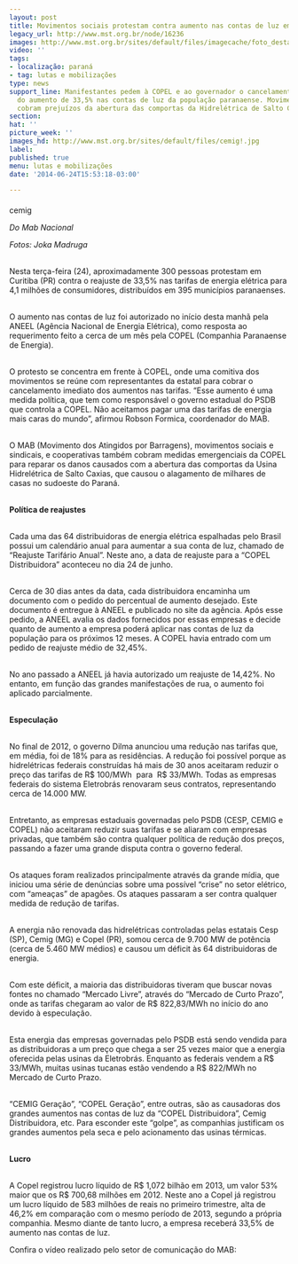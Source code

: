 ```yaml
---
layout: post
title: Movimentos sociais protestam contra aumento nas contas de luz em Curitiba
legacy_url: http://www.mst.org.br/node/16236
images: http://www.mst.org.br/sites/default/files/imagecache/foto_destaque/cemig!.jpg
video: ''
tags:
- localização: paraná
- tag: lutas e mobilizações
type: news
support_line: Manifestantes pedem à COPEL e ao governador o cancelamento imediato
  do aumento de 33,5% nas contas de luz da população paranaense. Movimentos também
  cobram prejuízos da abertura das comportas da Hidrelétrica de Salto Caxias.
section: 
hat: ''
picture_week: ''
images_hd: http://www.mst.org.br/sites/default/files/cemig!.jpg
label: 
published: true
menu: lutas e mobilizações
date: '2014-06-24T15:53:18-03:00'

---
```

<p>cemig<img style="margin: 10px;" src="http://www.mst.org.br/sites/default/files/cemig.jpg" alt=""></p><p><em>Do Mab Nacional</em></p><p><em>Fotos: Joka Madruga</em></p><p><br>Nesta terça-feira (24), aproximadamente 300 pessoas protestam em Curitiba (PR) contra o reajuste de 33,5% nas tarifas de energia elétrica para 4,1 milhões de consumidores, distribuídos em 395 municípios paranaenses.</p><p><br>O aumento nas contas de luz foi autorizado no início desta manhã pela ANEEL (Agência Nacional de Energia Elétrica), como resposta ao requerimento feito a cerca de um mês pela COPEL (Companhia Paranaense de Energia).</p><p><br>O protesto se concentra em frente à COPEL, onde uma comitiva dos movimentos se reúne com representantes da estatal para cobrar o cancelamento imediato dos aumentos nas tarifas. “Esse aumento é uma medida política, que tem como responsável o governo estadual do PSDB que controla a COPEL. Não aceitamos pagar uma das tarifas de energia mais caras do mundo”, afirmou Robson Formica, coordenador do MAB.</p><p><br>O MAB (Movimento dos Atingidos por Barragens), movimentos sociais e sindicais, e cooperativas também cobram medidas emergenciais da COPEL para reparar os danos causados com a abertura das comportas da Usina Hidrelétrica de Salto Caxias, que causou o alagamento de milhares de casas no sudoeste do Paraná.</p><p><br><strong>Política de reajustes</strong></p><p><br>Cada uma das 64 distribuidoras de energia elétrica espalhadas pelo Brasil possui um calendário anual para aumentar a sua conta de luz, chamado de “Reajuste Tarifário Anual”. Neste ano, a data de reajuste para a “COPEL Distribuidora” aconteceu no dia 24 de junho.</p><p><br>Cerca de 30 dias antes da data, cada distribuidora encaminha um documento com o pedido do percentual de aumento desejado. Este documento é entregue à ANEEL e publicado no site da agência. Após esse pedido, a ANEEL avalia os dados fornecidos por essas empresas e decide quanto de aumento a empresa poderá aplicar nas contas de luz da população para os próximos 12 meses. A COPEL havia entrado com um pedido de reajuste médio de 32,45%.</p><p><br>No ano passado a ANEEL já havia autorizado um reajuste de 14,42%. No entanto, em função das grandes manifestações de rua, o aumento foi aplicado parcialmente.</p><p><br><strong>Especulação</strong></p><p><br>No final de 2012, o governo Dilma anunciou uma redução nas tarifas que, em média, foi de 18% para as residências. A redução foi possível porque as hidrelétricas federais construídas há mais de 30 anos aceitaram reduzir o preço das tarifas de R$ 100/MWh &nbsp;para &nbsp;R$ 33/MWh. Todas as empresas federais do sistema Eletrobrás renovaram seus contratos, representando cerca de 14.000 MW.</p><p><br>Entretanto, as empresas estaduais governadas pelo PSDB (CESP, CEMIG e COPEL) não aceitaram reduzir suas tarifas e se aliaram com empresas privadas, que também são contra qualquer política de redução dos preços, passando a fazer uma grande disputa contra o governo federal.</p><p><br>Os ataques foram realizados principalmente através da grande mídia, que iniciou uma série de denúncias sobre uma possível “crise” no setor elétrico, com “ameaças” de apagões. Os ataques passaram a ser contra qualquer medida de redução de tarifas.</p><p><br>A energia não renovada das hidrelétricas controladas pelas estatais Cesp (SP), Cemig (MG) e Copel (PR), somou cerca de 9.700 MW de potência (cerca de 5.460 MW médios) e causou um déficit às 64 distribuidoras de energia.</p><p><br>Com este déficit, a maioria das distribuidoras tiveram que buscar novas fontes no chamado “Mercado Livre”, através do “Mercado de Curto Prazo”, onde as tarifas chegaram ao valor de R$ 822,83/MWh no início do ano devido à especulação.</p><p><br>Esta energia das empresas governadas pelo PSDB está sendo vendida para as distribuidoras a um preço que chega a ser 25 vezes maior que a energia oferecida pelas usinas da Eletrobrás. Enquanto as federais vendem a R$ 33/MWh, muitas usinas tucanas estão vendendo a R$ 822/MWh no Mercado de Curto Prazo.</p><p><br>“CEMIG Geração”, “COPEL Geração”, entre outras, são as causadoras dos grandes aumentos nas contas de luz da “COPEL Distribuidora”, Cemig Distribuidora, etc. Para esconder este “golpe”, as companhias justificam os grandes aumentos pela seca e pelo acionamento das usinas térmicas.</p><p><br><strong>Lucro</strong></p><p><br>A Copel registrou lucro líquido de R$ 1,072 bilhão em 2013, um valor 53% maior que os R$ 700,68 milhões em 2012. Neste ano a Copel já registrou um lucro líquido de 583 milhões de reais no primeiro trimestre, alta de 46,2% em comparação com o mesmo período de 2013, segundo a própria companhia. Mesmo diante de tanto lucro, a empresa receberá 33,5% de aumento nas contas de luz.</p><p>Confira o vídeo realizado pelo setor de comunicação do MAB:</p>
